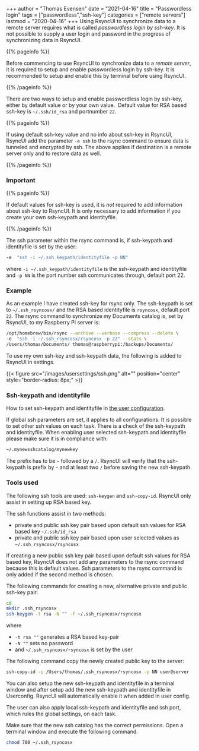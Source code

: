 +++
author = "Thomas Evensen"
date = "2021-04-16"
title = "Passwordless login"
tags = ["passwordless","ssh-key"]
categories = ["remote servers"]
lastmod = "2020-04-16"
+++
Using RsyncUI to synchronize data to a remote server requires what is called *passwordless login by ssh-key*. 
It is not possible to supply a user login and password in the progress of synchronizing data in RsyncUI. 

{{% pageinfo %}}

Before commencing to use RsyncUI to synchronize data to a *remote server*, it is required to setup and enable passwordless login by ssh-key. It is recommended to setup and enable this by terminal before using RsyncUI.

{{% /pageinfo %}}

There are two ways to setup and enable passwordless login by ssh-key, either by default value or by your own value. 
Default value for RSA based ssh-key is `~/.ssh/id_rsa` and portnumber `22`. 

{{% pageinfo %}}

If using default ssh-key value and no info about ssh-key in RsyncUI, RsyncUI add the parameter `-e ssh` to the rsync command to ensure data is 
tunneled and encrypted by ssh. The above applies if destination is a remote server only and to restore data as well.

{{% /pageinfo %}}

### Important

{{% pageinfo %}}

If default values for ssh-key is used, it is *not* required to add information about ssh-key to RsyncUI. 
It is only necessary to add information if you create your own ssh-keypath and identityfile. 

{{% /pageinfo %}}

The ssh parameter within the rsync command is, if ssh-keypath and identityfile is set by the user:

```bash
-e  "ssh -i ~/.ssh_keypath/identityfile -p NN"
```
where `-i ~/.ssh_keypath/identityfile` is the ssh-keypath and identityfile and `-p NN` is the port number ssh communicates through, default port 22. 

### Example

As an example I have created ssh-key for rsync only. The ssh-keypath is set to `~/.ssh_rsyncosx/` and the RSA based identityfile is `rsyncosx`, default port `22`. 
The rsync command to synchronize my Documents catalog is, set by RsyncUI, to my Raspberry Pi server is:

```bash
/opt/homebrew/bin/rsync --archive --verbose --compress --delete \ 
-e  "ssh -i ~/.ssh_rsyncosx/rsyncosx -p 22" --stats \ 
/Users/thomas/Documents/ thomas@raspberrypi:/backups/Documents/ 
```

To use my own ssh-key and ssh-keypath data, the following is added to RsyncUI in settings.

{{< figure src="/images/usersettings/ssh.png" alt="" position="center" style="border-radius: 8px;" >}}

### Ssh-keypath and identityfile

How to set ssh-keypath and identityfile in [the user configuration](/docs/sshsettings/).

If global ssh parameters are set, it applies to all configurations. It is possible to set other ssh values on each task. There is a check of the ssh-keypath and identityfile. When enabling user selected ssh-keypath and identityfile please make sure it is in compliance with:

```bash
~/.mynewsshcatalog/mynewkey
```

The prefix has to be `~` followed by a `/`. RsyncUI will verify that the ssh-keypath is prefix by `~` and at least two `/` before saving the new ssh-keypath.

### Tools used

The following ssh tools are used: `ssh-keygen` and `ssh-copy-id`. RsyncUI only assist in setting up RSA based key.

The ssh functions assist in two methods:

- private and public ssh key pair based upon default ssh values for RSA based key `~/.ssh/id_rsa`
- private and public ssh key pair based upon user selected values as `~/.ssh_rsyncosx/rsyncosx`

If creating a new public ssh key pair based upon default ssh values for RSA based key, RsyncUI does not add any parameters to the rsync command because this is default values. Ssh parameters to the rsync command is only added if the second method is chosen.

The following commands for creating a new, alternative private and public ssh-key pair:

```bash
cd
mkdir .ssh_rsyncosx
ssh-keygen -t rsa -N "" -f ~/.ssh_rsyncosx/rsyncosx
```

where

- `-t rsa ""` generates a RSA based key-pair
- `-N ""` sets no password
- and `~/.ssh_rsyncosx/rsyncosx` is set by the user

The following command copy the newly created public key to the server:

```bash
ssh-copy-id -i /Users/thomas/.ssh_rsyncosx/rsyncosx -p NN user@server
```

You can also setup the new ssh-keypath and identityfile in a terminal window and after setup add the new ssh-keypath and identityfile in Userconfig. RsyncUI will automatically enable it when added in user config.

The user can also apply local ssh-keypath and identityfile and ssh port, which rules the global settings, on each task.

Make sure that the new ssh catalog has the correct permissions. Open a terminal window and execute the following command.

```bash
chmod 700 ~/.ssh_rsyncosx
```
